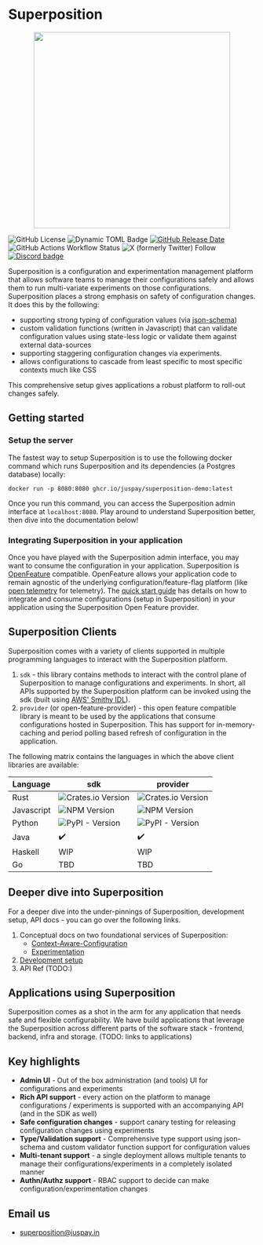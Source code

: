 # Superposition

<p align="center">
<img src="https://juspay.io/images/superposition/logo.jpg" alttext="Superposition Logo" width="400">
</p>

![GitHub License](https://img.shields.io/github/license/juspay/superposition)
![Dynamic TOML Badge](https://img.shields.io/badge/dynamic/toml?url=https%3A%2F%2Fraw.githubusercontent.com%2Fjuspay%2Fsuperposition%2Frefs%2Fheads%2Fmain%2FCargo.toml&query=workspace.package.version&label=version&color=green)
[![GitHub Release Date](https://img.shields.io/github/release-date-pre/juspay/superposition)](https://github.com/juspay/superposition/releases) 
![GitHub Actions Workflow Status](https://img.shields.io/github/actions/workflow/status/juspay/superposition/release.yaml)
![X (formerly Twitter) Follow](https://img.shields.io/twitter/follow/superpositionJP)
[![Discord badge](https://img.shields.io/discord/1280216553350107258?label=Discord&logo=Discord)](https://discord.gg/jNeUJR9Bwr) 


Superposition is a configuration and experimentation management platform that allows software teams to manage their configurations safely and allows them to run multi-variate experiments on those configurations. Superposition places a strong emphasis on safety of configuration changes.  It does this by the following:

* supporting strong typing of configuration values (via [json-schema](https://json-schema.org/))
* custom validation functions (written in Javascript) that can validate configuration values using state-less logic or validate them against external data-sources
* supporting staggering configuration changes via experiments.
* allows configurations to cascade from least specific to most specific contexts much like CSS

This comprehensive setup gives applications a robust platform to roll-out changes safely.

## Getting started

### Setup the server
The fastest way to setup Superposition is to use the following docker command which runs Superposition and its dependencies (a Postgres database) locally:

```
docker run -p 8080:8080 ghcr.io/juspay/superposition-demo:latest
```

Once you run this command, you can access the Superposition admin interface at `localhost:8080`. Play around to understand Superposition better, then dive into the documentation below!

### Integrating Superposition in your application

Once you have played with the Superposition admin interface, you may want to consume the configuration in your application.  Superposition is [OpenFeature](https://openfeature.dev/docs/reference/concepts/provider) compatible.  OpenFeature allows your application code to remain agnostic of the underlying configuration/feature-flag platform (like [open telemetry](https://opentelemetry.io/) for telemetry).  The [quick start guide](https://juspay.io/superposition/docs/quick_start) has details on how to integrate and consume configurations (setup in Superposition) in your application using the Superposition Open Feature provider.

## Superposition Clients

Superposition comes with a variety of clients supported in multiple programming languages to interact with the Superposition platform.

1. `sdk` - this library contains methods to interact with the control plane of Superposition to manage configurations and experiments.  In short, all APIs supported by the Superposition platform can be invoked using the sdk (built using [AWS' Smithy IDL](https://smithy.io)).
2. `provider` (or open-feature-provider) - this open feature compatible library is meant to be used by the applications that consume configurations hosted in Superposition.  This has support for in-memory-caching and period polling based refresh of configuration in the application.

The following matrix contains the languages in which the above client libraries are available:

| Language       | sdk | provider |
|----------------|-----|----------|
| Rust           | ![Crates.io Version](https://img.shields.io/crates/v/superposition_sdk?label=superposition_sdk&link=https%3A%2F%2Fcrates.io%2Fcrates%2Fsuperposition_sdk) | ![Crates.io Version](https://img.shields.io/crates/v/superposition_provider?label=superposition_provider&link=https%3A%2F%2Fcrates.io%2Fcrates%2Fsuperposition_provider) |
| Javascript     | ![NPM Version](https://img.shields.io/npm/v/superposition-sdk?label=superposition-sdk&link=https%3A%2F%2Fwww.npmjs.com%2Fpackage%2Fsuperposition-sdk) |  ![NPM Version](https://img.shields.io/npm/v/superposition-provider?label=superposition-provider&link=https%3A%2F%2Fwww.npmjs.com%2Fpackage%2Fsuperposition-provider) |
| Python         | ![PyPI - Version](https://img.shields.io/pypi/v/superposition_sdk?label=superposition_sdk&link=https%3A%2F%2Fpypi.org%2Fproject%2Fsuperposition-sdk%2F) | ![PyPI - Version](https://img.shields.io/pypi/v/superposition_provider?label=superposition_provider&link=https%3A%2F%2Fpypi.org%2Fproject%2Fsuperposition-provider%2F) |
| Java           | ✔️  |    ✔️    |
| Haskell        | WIP |    WIP   |
| Go             | TBD |    TBD   |

## Deeper dive into Superposition

For a deeper dive into the under-pinnings of Superposition, development setup, API docs - you can go over the following links.
1. Conceptual docs on two foundational services of Superposition:
    * [Context-Aware-Configuration](https://juspay.io/superposition/docs/basic-concepts/context-aware-config)
    * [Experimentation](https://juspay.io/superposition/docs/basic-concepts/experimentation)
3. [Development setup](https://juspay.io/superposition/docs/setup)
4. API Ref (TODO:)

## Applications using Superposition

Superposition comes as a shot in the arm for any application that needs safe and flexible configurability.  We have build applications that leverage the Superposition across different parts of the software stack - frontend, backend, infra and storage. (TODO: links to applications)

## Key highlights

* **Admin UI** - Out of the box administration (and tools) UI for configurations and experiments
* **Rich API support** - every action on the platform to manage configurations / experiments is supported with an accompanying API (and in the SDK as well)
* **Safe configuration changes** - support canary testing for releasing configuration changes using experiments
* **Type/Validation support** - Comprehensive type support using json-schema and custom validator function support for configuration values
* **Multi-tenant support** - a single deployment allows multiple tenants to manage their configurations/experiments in a completely isolated manner
* **Authn/Authz support** - RBAC support to decide can make configuration/experimentation changes

## Email us
* [superposition@juspay.in](mailto:superposition@juspay.in)
